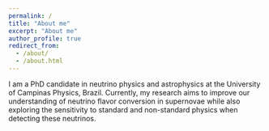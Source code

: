 ```yaml
---
permalink: /
title: "About me"
excerpt: "About me"
author_profile: true
redirect_from: 
  - /about/
  - /about.html
---
```


I am a PhD candidate in neutrino physics and astrophysics at the University of Campinas Physics, Brazil. Currently, my research aims to improve our understanding of neutrino flavor conversion in supernovae while also exploring the sensitivity to standard and non-standard physics when detecting these neutrinos.  


<!-- <p align="center">
  <img src="images/SN_Neutrinos_XKCD.png" alt="Sublime's custom image"/>
</p> -->




<!-- 
Topics of interest 
======
* Neutrino Astrophysics 
* Neutrino Mass Models
* Neutrino Eletromagnetic Properties
* Quantum Foundations -->
